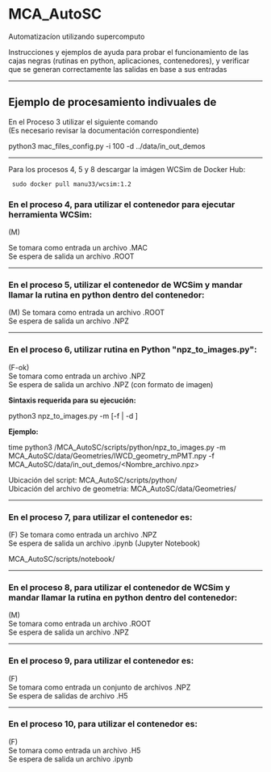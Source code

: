 # MCA_AutoSC
Automatizacíon utilizando supercomputo

Instrucciones y ejemplos de ayuda para probar el funcionamiento de las cajas negras (rutinas en python, aplicaciones, contenedores), y verificar que se generan correctamente las salidas en base a sus entradas

---  

## Ejemplo de procesamiento indivuales de 

En el Proceso 3 utilizar el siguiente comando  
(Es necesario revisar la documentación correspondiente)  

python3 mac_files_config.py -i 100 -d ../data/in_out_demos  

---  
Para los procesos 4, 5 y 8 descargar la imágen WCSim de Docker Hub:

```
 sudo docker pull manu33/wcsim:1.2
```

### En el proceso 4, para utilizar el contenedor para ejecutar herramienta WCSim:
(M)

Se tomara como entrada un archivo .MAC  
Se espera de salida un archivo .ROOT  

---  

### En el proceso 5, utilizar el contenedor de WCSim y mandar llamar la rutina en python dentro del contenedor:
(M) 
Se tomara como entrada un archivo .ROOT  
Se espera de salida un archivo .NPZ  

---  

### En el proceso 6, utilizar rutina en Python "npz_to_images.py":
(F-ok)  
Se tomara como entrada un archivo .NPZ  
Se espera de salida un archivo .NPZ  (con formato de imagen)  

**Sintaxis requerida para su ejecución:**

   python3 npz_to_images.py -m <geometry-file-npy> [-f <target-npz-file> | -d <target-directory with npz files>]

**Ejemplo:** 
   
time python3 /MCA_AutoSC/scripts/python/npz_to_images.py 
   -m MCA_AutoSC/data/Geometries/IWCD_geometry_mPMT.npy 
   -f MCA_AutoSC/data/in_out_demos/<Nombre_archivo.npz>

  
  
Ubicación del script:                MCA_AutoSC/scripts/python/  
Ubicación del archivo de geometria:  MCA_AutoSC/data/Geometries/


---  

### En el proceso 7, para utilizar el contenedor es:  
(F) 
Se tomara como entrada un archivo .NPZ  
Se espera de salida un archivo .ipynb  (Jupyter Notebook)  

MCA_AutoSC/scripts/notebook/  

---  


### En el proceso 8, para utilizar el contenedor de WCSim y mandar llamar la rutina en python dentro del contenedor:  
(M)  
Se tomara como entrada un archivo .ROOT  
Se espera de salida un archivo .NPZ  

---  

### En el proceso 9, para utilizar el contenedor es:  
(F)  
Se tomara como entrada un conjunto de archivos .NPZ  
Se espera de salidas de archivo .H5  

---  

### En el proceso 10, para utilizar el contenedor es:  
(F)  
Se tomara como entrada un archivo .H5  
Se espera de salida un archivo .ipynb  
